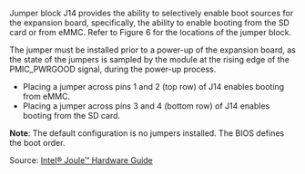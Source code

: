 Jumper block J14 provides the ability to selectively enable boot sources for the expansion
board, specifically, the ability to enable booting from the SD card or from eMMC.
Refer to Figure 6 for the locations of the jumper block.

The jumper must be installed prior to a power-up of the expansion board, as the state of the
jumpers is sampled by the module at the rising edge of the PMIC_PWRGOOD signal, during the
power-up process.

* Placing a jumper across pins 1 and 2 (top row) of J14 enables booting from eMMC.
* Placing a jumper across pins 3 and 4 (bottom row) of J14 enables booting from the SD card.

**Note**: The default configuration is no jumpers installed. The BIOS defines the boot order.

Source: [Intel® Joule™ Hardware Guide](http://www.intel.com/content/dam/support/us/en/documents/joule-products/intel-joule-dev-kit-hardware-guide.pdf)
